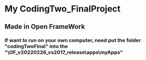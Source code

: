 # My CodingTwo_FinalProject
## Made in Open FrameWork 
### If want to run on your own computer, need put the folder "codingTwoFinal" into the "\OF_v20220226_vs2017_release\apps\myApps\"
